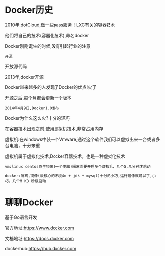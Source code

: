# Docker历史

2010年:dotCloud,做一些pass服务！LXC有关的容器技术

他们将自己的技术(容器化技术),命名docker

Docker刚刚诞生的时候,没有引起行业的注意

`开源`

开放源代码

2013年,docker开源

Docker越来越多的人发现了Docker的优点!火了

开源之后,每个月都会更新一个版本

`2014年4月9日,Docker1.0发布`

Docker为什么这么火?十分的轻巧

在容器技术出现之前,使用虚拟机技术,非常占用内存

虚拟机:在windows中装一个Vmware,通过这个软件我们可以虚拟出来一台或者多台电脑，十分笨重

虚拟机属于虚拟化技术,Docker容器技术，也是一种虚拟化技术

`vm:linux centos原生镜像(一个电脑)隔离需要开启多个虚拟机，几个G,几分钟才启动`

`docker:隔离,镜像(最核心的环境4m + jdk + mysql)十分的小巧,运行镜像就可以了,小巧，几个M KB 秒级启动`

# 聊聊Docker

基于Go语言开发

官方地址:https://www.docker.com

文档地址:https://docs.docker.com

dockerhub:https://hub.docker.com







